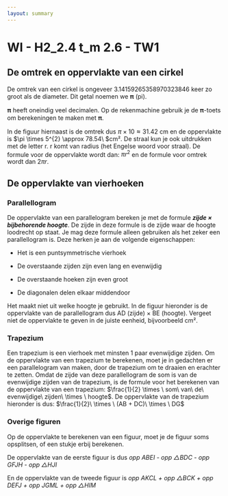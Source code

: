 ```yaml
---
layout: summary
---
```


# WI - H2_2.4 t_m 2.6 - TW1

## De omtrek en oppervlakte van een cirkel

De omtrek van een cirkel is ongeveer 3.14159265358970323846 keer zo groot als de diameter. Dit getal noemen we 𝛑 (pi).

𝛑 heeft oneindig veel decimalen. Op de rekenmachine gebruik je de 𝛑-toets om berekeningen te maken met 𝛑.

In de figuur hiernaast is de omtrek dus $\pi \times 10 \approx 31.42$ cm en de oppervlakte is $\pi \times 5^{2} \approx 78.54\ $cm². De straal kun je ook uitdrukken met de letter r. r komt van radius (het Engelse woord voor straal). De formule voor de oppervlakte wordt dan: $\pi r^{2}$ en de formule voor omtrek wordt dan $2\pi r$.

## De oppervlakte van vierhoeken

### Parallellogram

De oppervlakte van een parallelogram bereken je met de formule ***zijde × bijbehorende hoogte***. De zijde in deze formule is de zijde waar de hoogte loodrecht op staat. Je mag deze formule alleen gebruiken als het zeker een parallellogram is. Deze herken je aan de volgende eigenschappen:

- Het is een puntsymmetrische vierhoek

- De overstaande zijden zijn even lang en evenwijdig

- De overstaande hoeken zijn even groot

- De diagonalen delen elkaar middendoor

Het maakt niet uit welke hoogte je gebruikt. In de figuur hieronder is de oppervlakte van de parallellogram dus AD (zijde) × BE (hoogte). Vergeet niet de oppervlakte te geven in de juiste eenheid, bijvoorbeeld cm².

### Trapezium

Een trapezium is een vierhoek met minsten 1 paar evenwijdige zijden. Om de oppervlakte van een trapezium te berekenen, moet je in gedachten er een parallelogram van maken, door de trapezium om te draaien en erachter te zetten. Omdat de zijde van deze parallellogram de som is van de evenwijdige zijden van de trapezium, is de formule voor het berekenen van de oppervlakte van een trapezium: $\frac{1}{2} \times \ som\ van\ de\ evenwijdige\ zijden\  \times \ hoogte$. De oppervlakte van de trapezium hieronder is dus: $\frac{1}{2}\  \times \ (AB + DC)\  \times \ DG$

### Overige figuren

Op de oppervlakte te berekenen van een figuur, moet je de figuur soms opsplitsen, of een stukje erbij berekenen.

De oppervlakte van de eerste figuur is dus *opp ABEI - opp △BDC - opp GFJH - opp △HJI*

En de oppervlakte van de tweede figuur is *opp AKCL + opp △BCK + opp DEFJ + opp JGML + opp △HIM*
